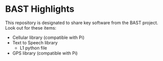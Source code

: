 # BAST Highlights

This repository is designated to share key software from the BAST project.  Look out for these items:

* Cellular library (compatible with Pi)
* Text to Speech library
  * L1 python file
* GPS library (compatible with Pi)
